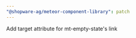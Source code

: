```yaml
---
"@shopware-ag/meteor-component-library": patch
---
```


Add target attribute for mt-empty-state's link
